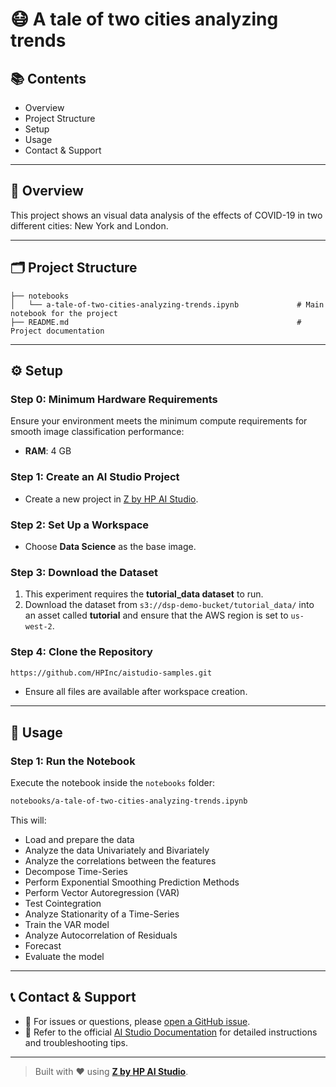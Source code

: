 # 😷 A tale of two cities analyzing trends

## 📚 Contents

- Overview  
- Project Structure  
- Setup  
- Usage  
- Contact & Support

---

## 🧠 Overview

This project shows an visual data analysis of the effects of COVID-19 in two different cities: New York and London. 

---

## 🗂 Project Structure

```
├── notebooks
│   └── a-tale-of-two-cities-analyzing-trends.ipynb             # Main notebook for the project              
├── README.md                                                   # Project documentation
```

---

## ⚙️ Setup

### Step 0: Minimum Hardware Requirements

Ensure your environment meets the minimum compute requirements for smooth image classification performance:

- **RAM**: 4 GB  

### Step 1: Create an AI Studio Project

- Create a new project in [Z by HP AI Studio](https://zdocs.datascience.hp.com/docs/aistudio/overview).

### Step 2: Set Up a Workspace

- Choose **Data Science** as the base image.

### Step 3: Download the Dataset
1. This experiment requires the **tutorial_data dataset** to run.
2. Download the dataset from `s3://dsp-demo-bucket/tutorial_data/` into an asset called **tutorial** and ensure that the AWS region is set to ```us-west-2```.

### Step 4: Clone the Repository

```bash
https://github.com/HPInc/aistudio-samples.git
```

- Ensure all files are available after workspace creation.

---

## 🚀 Usage

### Step 1: Run the Notebook

Execute the notebook inside the `notebooks` folder:

```bash
notebooks/a-tale-of-two-cities-analyzing-trends.ipynb
```

This will:

- Load and prepare the data
- Analyze the data Univariately and Bivariately
- Analyze the correlations between the features
- Decompose Time-Series
- Perform Exponential Smoothing Prediction Methods
- Perform Vector Autoregression (VAR)
- Test Cointegration
- Analyze Stationarity of a Time-Series
- Train the VAR model
- Analyze Autocorrelation of Residuals
- Forecast
- Evaluate the model


---

## 📞 Contact & Support

- 💬 For issues or questions, please [open a GitHub issue](https://github.com/HPInc/aistudio-samples/issues).
- 📘 Refer to the official [AI Studio Documentation](https://zdocs.datascience.hp.com/docs/aistudio/overview) for detailed instructions and troubleshooting tips.

---

> Built with ❤️ using [**Z by HP AI Studio**](https://zdocs.datascience.hp.com/docs/aistudio/overview).